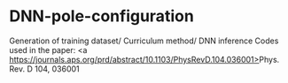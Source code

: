 # DNN-pole-configuration
Generation of training dataset/ Curriculum method/ DNN inference
Codes used in the paper:
<a https://journals.aps.org/prd/abstract/10.1103/PhysRevD.104.036001></a>Phys. Rev. D 104, 036001</a>
